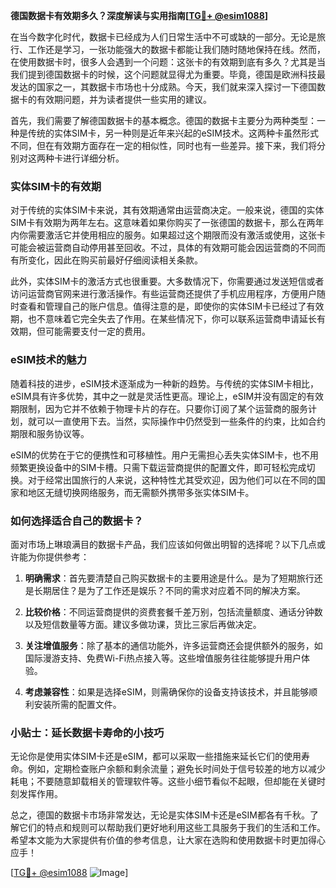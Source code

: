 **德国数据卡有效期多久？深度解读与实用指南[[TG💪+ @esim1088](https://t.me/s/esim1088)]**

在当今数字化时代，数据卡已经成为人们日常生活中不可或缺的一部分。无论是旅行、工作还是学习，一张功能强大的数据卡都能让我们随时随地保持在线。然而，在使用数据卡时，很多人会遇到一个问题：这张卡的有效期到底有多久？尤其是当我们提到德国数据卡的时候，这个问题就显得尤为重要。毕竟，德国是欧洲科技最发达的国家之一，其数据卡市场也十分成熟。今天，我们就来深入探讨一下德国数据卡的有效期问题，并为读者提供一些实用的建议。

首先，我们需要了解德国数据卡的基本概念。德国的数据卡主要分为两种类型：一种是传统的实体SIM卡，另一种则是近年来兴起的eSIM技术。这两种卡虽然形式不同，但在有效期方面存在一定的相似性，同时也有一些差异。接下来，我们将分别对这两种卡进行详细分析。

### 实体SIM卡的有效期

对于传统的实体SIM卡来说，其有效期通常由运营商决定。一般来说，德国的实体SIM卡有效期为两年左右。这意味着如果你购买了一张德国的数据卡，那么在两年内你需要激活它并使用相应的服务。如果超过这个期限而没有激活或使用，这张卡可能会被运营商自动停用甚至回收。不过，具体的有效期可能会因运营商的不同而有所变化，因此在购买前最好仔细阅读相关条款。

此外，实体SIM卡的激活方式也很重要。大多数情况下，你需要通过发送短信或者访问运营商官网来进行激活操作。有些运营商还提供了手机应用程序，方便用户随时查看和管理自己的账户信息。值得注意的是，即使你的实体SIM卡已经过了有效期，也不意味着它完全失去了作用。在某些情况下，你可以联系运营商申请延长有效期，但可能需要支付一定的费用。

### eSIM技术的魅力

随着科技的进步，eSIM技术逐渐成为一种新的趋势。与传统的实体SIM卡相比，eSIM具有许多优势，其中之一就是灵活性更高。理论上，eSIM并没有固定的有效期限制，因为它并不依赖于物理卡片的存在。只要你订阅了某个运营商的服务计划，就可以一直使用下去。当然，实际操作中仍然受到一些条件的约束，比如合约期限和服务协议等。

eSIM的优势在于它的便携性和可移植性。用户无需担心丢失实体SIM卡，也不用频繁更换设备中的SIM卡槽。只需下载运营商提供的配置文件，即可轻松完成切换。对于经常出国旅行的人来说，这种特性尤其受欢迎，因为他们可以在不同的国家和地区无缝切换网络服务，而无需额外携带多张实体SIM卡。

### 如何选择适合自己的数据卡？

面对市场上琳琅满目的数据卡产品，我们应该如何做出明智的选择呢？以下几点或许能为你提供参考：

1. **明确需求**：首先要清楚自己购买数据卡的主要用途是什么。是为了短期旅行还是长期居住？是为了工作还是娱乐？不同的需求对应着不同的解决方案。
   
2. **比较价格**：不同运营商提供的资费套餐千差万别，包括流量额度、通话分钟数以及短信数量等方面。建议多做功课，货比三家后再做决定。
   
3. **关注增值服务**：除了基本的通信功能外，许多运营商还会提供额外的服务，如国际漫游支持、免费Wi-Fi热点接入等。这些增值服务往往能够提升用户体验。
   
4. **考虑兼容性**：如果是选择eSIM，则需确保你的设备支持该技术，并且能够顺利安装所需的配置文件。

### 小贴士：延长数据卡寿命的小技巧

无论你是使用实体SIM卡还是eSIM，都可以采取一些措施来延长它们的使用寿命。例如，定期检查账户余额和剩余流量；避免长时间处于信号较差的地方以减少耗电；不要随意卸载相关的管理软件等。这些小细节看似不起眼，但却能在关键时刻发挥作用。

总之，德国的数据卡市场非常发达，无论是实体SIM卡还是eSIM都各有千秋。了解它们的特点和规则可以帮助我们更好地利用这些工具服务于我们的生活和工作。希望本文能为大家提供有价值的参考信息，让大家在选购和使用数据卡时更加得心应手！

[[TG💪+ @esim1088](https://t.me/s/esim1088) ![Image](https://i.postimg.cc/4NQfJmqS/Snipaste-2025-05-13-00-14-12.png)]